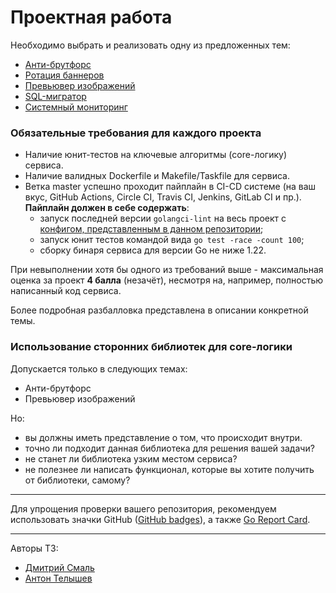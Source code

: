 # Проектная работа

Необходимо выбрать и реализовать одну из предложенных тем:
* [Анти-брутфорс](./01-anti-bruteforce.md)
* [Ротация баннеров](./02-banners-rotation.md)
* [Превьювер изображений](./03-image-previewer.md)
* [SQL-мигратор](./04-sql-migrator.md)
* [Системный мониторинг](./05-system-stats-daemon.md)

### Обязательные требования для каждого проекта
* Наличие юнит-тестов на ключевые алгоритмы (core-логику) сервиса.
* Наличие валидных Dockerfile и Makefile/Taskfile для сервиса.
* Ветка master успешно проходит пайплайн в CI-CD системе
  (на ваш вкус, GitHub Actions, Circle CI, Travis CI, Jenkins, GitLab CI и пр.).
  **Пайплайн должен в себе содержать**:
    - запуск последней версии `golangci-lint` на весь проект с
      [конфигом, представленным в данном репозитории](./.golangci.yml);
    - запуск юнит тестов командой вида `go test -race -count 100`;
    - сборку бинаря сервиса для версии Go не ниже 1.22.

При невыполнении хотя бы одного из требований выше - максимальная оценка за проект **4 балла**
(незачёт), несмотря на, например, полностью написанный код сервиса.

Более подробная разбалловка представлена в описании конкретной темы.

### Использование сторонних библиотек для core-логики
Допускается только в следующих темах:
- Анти-брутфорс
- Превьювер изображений

Но:
- вы должны иметь представление о том, что происходит внутри.
- точно ли подходит данная библиотека для решения вашей задачи?
- не станет ли библиотека узким местом сервиса?
- не полезнее ли написать функционал, которые вы хотите получить от библиотеки, самому?

---

Для упрощения проверки вашего репозитория, рекомендуем использовать значки GitHub
([GitHub badges](https://github.com/dwyl/repo-badges)), а также
[Go Report Card](https://goreportcard.com/).

---
Авторы ТЗ:
- [Дмитрий Смаль](https://github.com/mialinx)
- [Антон Телышев](https://github.com/Antonboom)